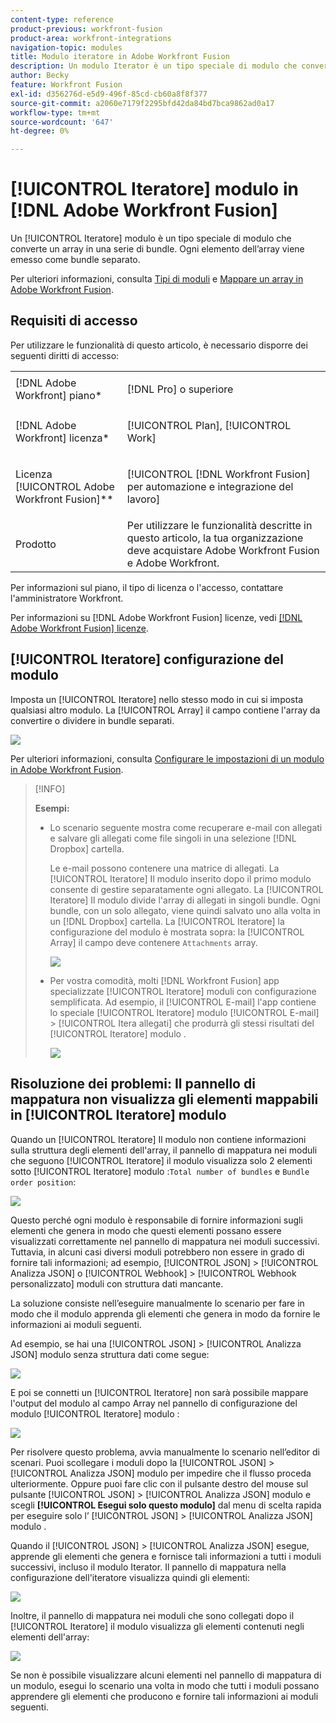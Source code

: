 ```yaml
---
content-type: reference
product-previous: workfront-fusion
product-area: workfront-integrations
navigation-topic: modules
title: Modulo iteratore in Adobe Workfront Fusion
description: Un modulo Iterator è un tipo speciale di modulo che converte un array in una serie di bundle. Ogni elemento dell’array viene emesso come bundle separato.
author: Becky
feature: Workfront Fusion
exl-id: d356276d-e5d9-496f-85cd-cb60a8f8f377
source-git-commit: a2060e7179f2295bfd42da84bd7bca9862ad0a17
workflow-type: tm+mt
source-wordcount: '647'
ht-degree: 0%

---
```


# [!UICONTROL Iteratore] modulo in [!DNL Adobe Workfront Fusion]

Un [!UICONTROL Iteratore] modulo è un tipo speciale di modulo che converte un array in una serie di bundle. Ogni elemento dell’array viene emesso come bundle separato.

Per ulteriori informazioni, consulta [Tipi di moduli](../../workfront-fusion/modules/module-types.md) e [Mappare un array in Adobe Workfront Fusion](../../workfront-fusion/mapping/map-an-array.md).

## Requisiti di accesso

Per utilizzare le funzionalità di questo articolo, è necessario disporre dei seguenti diritti di accesso:

<table style="table-layout:auto">
 <col> 
 <col> 
 <tbody> 
  <tr> 
    <td role="rowheader">[!DNL Adobe Workfront] piano*</td> 
   <td> <p>[!DNL Pro] o superiore</p> </td> 
  </tr> 
  <tr data-mc-conditions=""> 
   <td role="rowheader">[!DNL Adobe Workfront] licenza*</td> 
   <td> <p>[!UICONTROL Plan], [!UICONTROL Work]</p> </td> 
  </tr> 
  <tr> 
   <td role="rowheader">Licenza [!UICONTROL Adobe Workfront Fusion]**</td> 
   <td> <p>[!UICONTROL [!DNL Workfront Fusion] per automazione e integrazione del lavoro] </p>  </td> 
  </tr> 
  <tr> 
   <td role="rowheader">Prodotto</td> 
   <td>Per utilizzare le funzionalità descritte in questo articolo, la tua organizzazione deve acquistare Adobe Workfront Fusion e Adobe Workfront.</td> 
  </tr> 
 </tbody> 
</table>

Per informazioni sul piano, il tipo di licenza o l&#39;accesso, contattare l&#39;amministratore Workfront.

Per informazioni su [!DNL Adobe Workfront Fusion] licenze, vedi [[!DNL Adobe Workfront Fusion] licenze](../../workfront-fusion/get-started/license-automation-vs-integration.md).

## [!UICONTROL Iteratore] configurazione del modulo

Imposta un [!UICONTROL Iteratore] nello stesso modo in cui si imposta qualsiasi altro modulo. La [!UICONTROL Array] il campo contiene l&#39;array da convertire o dividere in bundle separati.

![](assets/set-up-iterator-350x190.jpg)

Per ulteriori informazioni, consulta [Configurare le impostazioni di un modulo in Adobe Workfront Fusion](../../workfront-fusion/modules/configure-a-modules-settings.md).

>[!INFO]
>
>**Esempi:**
>
>* Lo scenario seguente mostra come recuperare e-mail con allegati e salvare gli allegati come file singoli in una selezione [!DNL Dropbox] cartella.
   >
   >   Le e-mail possono contenere una matrice di allegati. La [!UICONTROL Iteratore] Il modulo inserito dopo il primo modulo consente di gestire separatamente ogni allegato. La [!UICONTROL Iteratore] Il modulo divide l&#39;array di allegati in singoli bundle. Ogni bundle, con un solo allegato, viene quindi salvato uno alla volta in un [!DNL Dropbox] cartella. La [!UICONTROL Iteratore] la configurazione del modulo è mostrata sopra: la [!UICONTROL Array] il campo deve contenere `Attachments` array.
   >
   >   ![](assets/attachments-array-350x154.jpg)
>
>* Per vostra comodità, molti [!DNL Workfront Fusion] app specializzate [!UICONTROL Iteratore] moduli con configurazione semplificata. Ad esempio, il [!UICONTROL E-mail] l&#39;app contiene lo speciale [!UICONTROL Iteratore] modulo [!UICONTROL E-mail] > [!UICONTROL Itera allegati] che produrrà gli stessi risultati del [!UICONTROL Iteratore] modulo .
   >
   >   ![](assets/specialized-iterators-350x135.jpg)



## Risoluzione dei problemi: Il pannello di mappatura non visualizza gli elementi mappabili in [!UICONTROL Iteratore] modulo

Quando un [!UICONTROL Iteratore] Il modulo non contiene informazioni sulla struttura degli elementi dell&#39;array, il pannello di mappatura nei moduli che seguono [!UICONTROL Iteratore] il modulo visualizza solo 2 elementi sotto [!UICONTROL Iteratore] modulo :`Total number of bundles` e `Bundle order position`:

![](assets/mapping-panel-doesnt-display-350x147.png)

Questo perché ogni modulo è responsabile di fornire informazioni sugli elementi che genera in modo che questi elementi possano essere visualizzati correttamente nel pannello di mappatura nei moduli successivi. Tuttavia, in alcuni casi diversi moduli potrebbero non essere in grado di fornire tali informazioni; ad esempio, [!UICONTROL JSON] > [!UICONTROL Analizza JSON] o [!UICONTROL Webhook] > [!UICONTROL Webhook personalizzato] moduli con struttura dati mancante.

La soluzione consiste nell’eseguire manualmente lo scenario per fare in modo che il modulo apprenda gli elementi che genera in modo da fornire le informazioni ai moduli seguenti.

Ad esempio, se hai una [!UICONTROL JSON] > [!UICONTROL Analizza JSON] modulo senza struttura dati come segue:

![](assets/json-parse-json-350x285.png)

E poi se connetti un [!UICONTROL Iteratore] non sarà possibile mappare l&#39;output del modulo al campo Array nel pannello di configurazione del modulo [!UICONTROL Iteratore] modulo :

![](assets/connect-iterator-module-350x146.png)

Per risolvere questo problema, avvia manualmente lo scenario nell’editor di scenari. Puoi scollegare i moduli dopo la [!UICONTROL JSON] > [!UICONTROL Analizza JSON] modulo per impedire che il flusso proceda ulteriormente. Oppure puoi fare clic con il pulsante destro del mouse sul pulsante [!UICONTROL JSON] > [!UICONTROL Analizza JSON] modulo e scegli **[!UICONTROL Esegui solo questo modulo]** dal menu di scelta rapida per eseguire solo l’ [!UICONTROL JSON] > [!UICONTROL Analizza JSON] modulo .

Quando il [!UICONTROL JSON] > [!UICONTROL Analizza JSON] esegue, apprende gli elementi che genera e fornisce tali informazioni a tutti i moduli successivi, incluso il modulo Iterator. Il pannello di mappatura nella configurazione dell&#39;iteratore visualizza quindi gli elementi:

![](assets/mapping-panel-displays-items-350x131.png)

Inoltre, il pannello di mappatura nei moduli che sono collegati dopo il [!UICONTROL Iteratore] il modulo visualizza gli elementi contenuti negli elementi dell&#39;array:

![](assets/items-contained-in-array-350x156.png)

Se non è possibile visualizzare alcuni elementi nel pannello di mappatura di un modulo, esegui lo scenario una volta in modo che tutti i moduli possano apprendere gli elementi che producono e fornire tali informazioni ai moduli seguenti.
